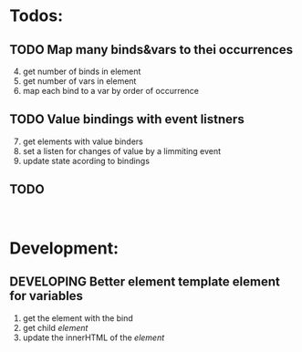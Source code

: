 # Todos:

## TODO Map many binds&vars to thei occurrences

4. get number of binds in element
5. get number of vars in element
6. map each bind to a var by order of occurrence

## TODO Value bindings with event listners

7. get elements with value binders
8. set a listen for changes of value by a limmiting event
9. update state acording to bindings

## TODO 

<br>

# Development:

## DEVELOPING Better element template element for variables

1. get the element with the bind
2. get child <var> element
3. update the innerHTML of the <var> element
